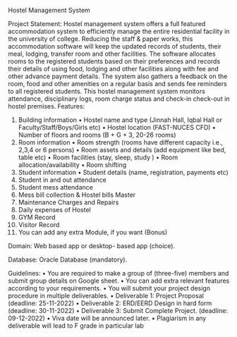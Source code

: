 Hostel Management System

Project Statement:
Hostel management system offers a full featured accommodation system to efficiently manage the entire residential facility in the university of college. Reducing the staff & paper works, this accommodation software will keep the updated records of students, their meal, lodging, transfer room and other facilities. The software allocates rooms to the registered students based on their preferences and records their details of using food, lodging and other facilities along with fee and other advance payment details. The system also gathers a feedback on the room, food and other amenities on a regular basis and sends fee reminders to all registered students. This hostel management system monitors attendance, disciplinary logs, room charge status and check-in check-out in hostel premises.
Features:

1.	Building information
	•	Hostel name and type (Jinnah Hall, Iqbal Hall or Faculty/Staff/Boys/Girls etc)
	•	Hostel location (FAST-NUCES CFD)
	•	Number of floors and rooms (B + G + 3, 20-26 rooms)
2.	Room information
	•	Room strength (rooms have different capacity i.e., 2,3,4 or 6 persons)
	•	Room assets and details (add equipment like bed, table etc)
	•	Room facilities (stay, sleep, study )
	•	Room allocation/availability
	•	Room shifting
3.	Student information
	•	Student details (name, registration, payments etc)
4.	Student in and out attendance
5.	Student mess attendance
6.	Mess bill collection & Hostel bills Master
7.	Maintenance Charges and Repairs
8.	Daily expenses of Hostel
9.	GYM Record
10.	Visitor Record
11.	You can add any extra Module, if you want (Bonus)

Domain:
Web based app or desktop- based app (choice).

Database:
Oracle Database (mandatory).

Guidelines:
•	You are required to make a group of (three-five) members and submit group details on Google sheet. 
•	You can add extra relevant features according to your requirements.
•	You will submit your project design procedure in multiple deliverables. 
•	Deliverable 1: Project Proposal  (deadline: 25-11-2022)
•	 Deliverable 2: ERD/EERD Design in hard form (deadline: 30-11-2022)
•	 Deliverable 3: Submit Complete Project. (deadline: 09-12-2022)
•	Viva date will be announced later.
•	Plagiarism in any deliverable will lead to F grade in particular lab




